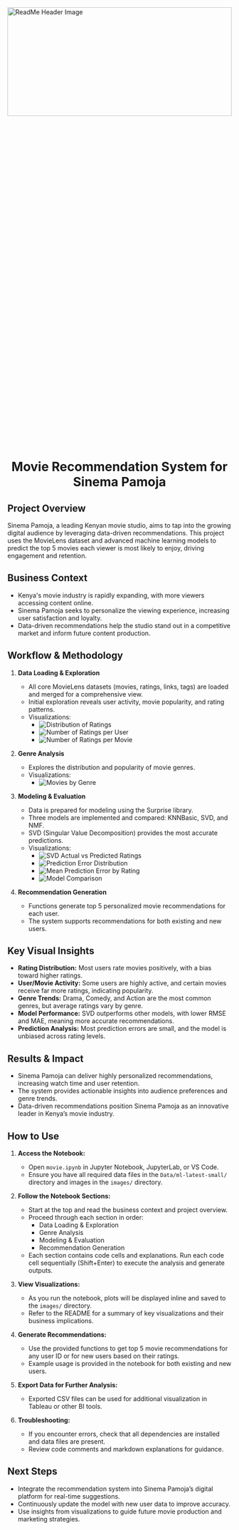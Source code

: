 <img src="images\header_3.jpg" style="width:100%;height:25%;object-fit:cover;" alt="ReadMe Header Image">

<h1 align="center">Movie Recommendation System for Sinema Pamoja</h1>

## Project Overview
Sinema Pamoja, a leading Kenyan movie studio, aims to tap into the growing digital audience by leveraging data-driven recommendations. This project uses the MovieLens dataset and advanced machine learning models to predict the top 5 movies each viewer is most likely to enjoy, driving engagement and retention.

## Business Context
- Kenya's movie industry is rapidly expanding, with more viewers accessing content online.
- Sinema Pamoja seeks to personalize the viewing experience, increasing user satisfaction and loyalty.
- Data-driven recommendations help the studio stand out in a competitive market and inform future content production.

## Workflow & Methodology
1. **Data Loading & Exploration**
   - All core MovieLens datasets (movies, ratings, links, tags) are loaded and merged for a comprehensive view.
   - Initial exploration reveals user activity, movie popularity, and rating patterns.
   - Visualizations:
     - ![Distribution of Ratings](images/distribution_of_ratings.png)
     - ![Number of Ratings per User](images/ratings_per_user.png)
     - ![Number of Ratings per Movie](images/ratings_per_movie.png)

2. **Genre Analysis**
   - Explores the distribution and popularity of movie genres.
   - Visualizations:
     - ![Movies by Genre](images/movies_by_genre.png)

3. **Modeling & Evaluation**
   - Data is prepared for modeling using the Surprise library.
   - Three models are implemented and compared: KNNBasic, SVD, and NMF.
   - SVD (Singular Value Decomposition) provides the most accurate predictions.
   - Visualizations:
     - ![SVD Actual vs Predicted Ratings](images/actual_predicted_SVD.png)
     - ![Prediction Error Distribution](images/prediction_error.png)
     - ![Mean Prediction Error by Rating](images/mean_prediction.png)
     - ![Model Comparison](images/model_comparison.png)

4. **Recommendation Generation**
   - Functions generate top 5 personalized movie recommendations for each user.
   - The system supports recommendations for both existing and new users.

## Key Visual Insights
- **Rating Distribution:** Most users rate movies positively, with a bias toward higher ratings.
- **User/Movie Activity:** Some users are highly active, and certain movies receive far more ratings, indicating popularity.
- **Genre Trends:** Drama, Comedy, and Action are the most common genres, but average ratings vary by genre.
- **Model Performance:** SVD outperforms other models, with lower RMSE and MAE, meaning more accurate recommendations.
- **Prediction Analysis:** Most prediction errors are small, and the model is unbiased across rating levels.

## Results & Impact
- Sinema Pamoja can deliver highly personalized recommendations, increasing watch time and user retention.
- The system provides actionable insights into audience preferences and genre trends.
- Data-driven recommendations position Sinema Pamoja as an innovative leader in Kenya’s movie industry.

## How to Use
1. **Access the Notebook:**
   - Open `movie.ipynb` in Jupyter Notebook, JupyterLab, or VS Code.
   - Ensure you have all required data files in the `Data/ml-latest-small/` directory and images in the `images/` directory.

2. **Follow the Notebook Sections:**
   - Start at the top and read the business context and project overview.
   - Proceed through each section in order:
     - Data Loading & Exploration
     - Genre Analysis
     - Modeling & Evaluation
     - Recommendation Generation
   - Each section contains code cells and explanations. Run each code cell sequentially (Shift+Enter) to execute the analysis and generate outputs.

3. **View Visualizations:**
   - As you run the notebook, plots will be displayed inline and saved to the `images/` directory.
   - Refer to the README for a summary of key visualizations and their business implications.

4. **Generate Recommendations:**
   - Use the provided functions to get top 5 movie recommendations for any user ID or for new users based on their ratings.
   - Example usage is provided in the notebook for both existing and new users.

5. **Export Data for Further Analysis:**
   - Exported CSV files can be used for additional visualization in Tableau or other BI tools.

6. **Troubleshooting:**
   - If you encounter errors, check that all dependencies are installed and data files are present.
   - Review code comments and markdown explanations for guidance.

## Next Steps
- Integrate the recommendation system into Sinema Pamoja’s digital platform for real-time suggestions.
- Continuously update the model with new user data to improve accuracy.
- Use insights from visualizations to guide future movie production and marketing strategies.
